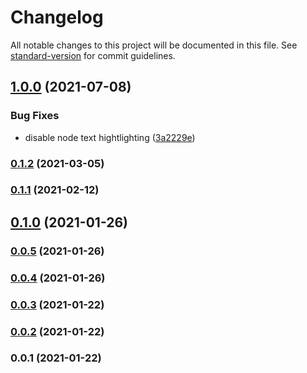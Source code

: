 # Changelog

All notable changes to this project will be documented in this file. See [standard-version](https://github.com/conventional-changelog/standard-version) for commit guidelines.

## [1.0.0](https://github.com/alexey-ledenev/react-wood/compare/v0.1.2...v1.0.0) (2021-07-08)


### Bug Fixes

* disable node text hightlighting ([3a2229e](https://github.com/alexey-ledenev/react-wood/commit/3a2229e603d51871cbaad58f3a28024c8d9d167c))

### [0.1.2](https://github.com/alexey-ledenev/react-wood/compare/v0.1.1...v0.1.2) (2021-03-05)

### [0.1.1](https://github.com/alexey-ledenev/react-wood/compare/v0.1.0...v0.1.1) (2021-02-12)

## [0.1.0](https://github.com/alexey-ledenev/react-wood/compare/v0.0.5...v0.1.0) (2021-01-26)

### [0.0.5](https://github.com/alexey-ledenev/react-wood/compare/v0.0.4...v0.0.5) (2021-01-26)

### [0.0.4](https://github.com/alexey-ledenev/react-wood/compare/v0.0.3...v0.0.4) (2021-01-26)

### [0.0.3](https://github.com/alexey-ledenev/react-wood/compare/v0.0.2...v0.0.3) (2021-01-22)

### [0.0.2](https://github.com/alexey-ledenev/react-wood/compare/v0.0.1...v0.0.2) (2021-01-22)

### 0.0.1 (2021-01-22)
